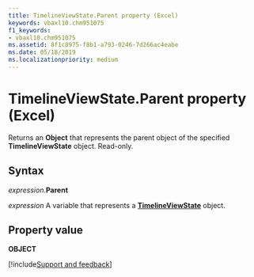 ```yaml
---
title: TimelineViewState.Parent property (Excel)
keywords: vbaxl10.chm951075
f1_keywords:
- vbaxl10.chm951075
ms.assetid: 8f1c8975-f8b1-a793-0246-7d266ac4eabe
ms.date: 05/18/2019
ms.localizationpriority: medium
---
```



# TimelineViewState.Parent property (Excel)

Returns an **Object** that represents the parent object of the specified **TimelineViewState** object. Read-only.


## Syntax

_expression_.**Parent**

_expression_ A variable that represents a **[TimelineViewState](Excel.TimelineViewState.md)** object.


## Property value

**OBJECT**



[!include[Support and feedback](~/includes/feedback-boilerplate.md)]